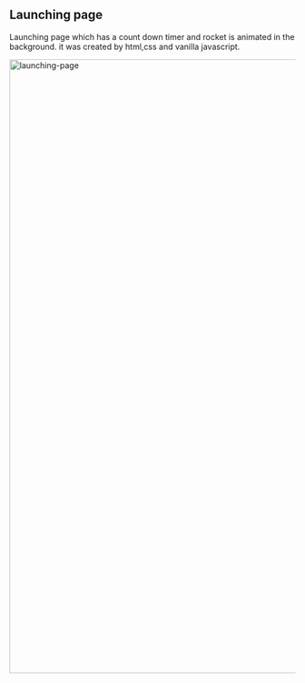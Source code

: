 ##  Launching page 

Launching page which has a count down timer and rocket is animated in the background.
it was created by html,css and vanilla javascript.

<img width="1080" alt="launching-page" src="https://github.com/LINGALASUNNY/javascript30dayschallenge/assets/120237062/f3ad5e52-7df1-425f-8b63-b0a5659d21c3">


